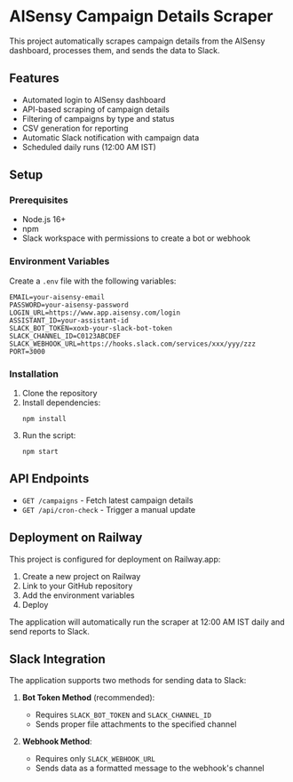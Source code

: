 # AISensy Campaign Details Scraper

This project automatically scrapes campaign details from the AISensy dashboard, processes them, and sends the data to Slack.

## Features

- Automated login to AISensy dashboard
- API-based scraping of campaign details
- Filtering of campaigns by type and status
- CSV generation for reporting
- Automatic Slack notification with campaign data
- Scheduled daily runs (12:00 AM IST)

## Setup

### Prerequisites

- Node.js 16+
- npm
- Slack workspace with permissions to create a bot or webhook

### Environment Variables

Create a `.env` file with the following variables:

```
EMAIL=your-aisensy-email
PASSWORD=your-aisensy-password
LOGIN_URL=https://www.app.aisensy.com/login
ASSISTANT_ID=your-assistant-id
SLACK_BOT_TOKEN=xoxb-your-slack-bot-token
SLACK_CHANNEL_ID=C0123ABCDEF
SLACK_WEBHOOK_URL=https://hooks.slack.com/services/xxx/yyy/zzz
PORT=3000
```

### Installation

1. Clone the repository
2. Install dependencies:
   ```
   npm install
   ```
3. Run the script:
   ```
   npm start
   ```

## API Endpoints

- `GET /campaigns` - Fetch latest campaign details
- `GET /api/cron-check` - Trigger a manual update

## Deployment on Railway

This project is configured for deployment on Railway.app:

1. Create a new project on Railway
2. Link to your GitHub repository
3. Add the environment variables
4. Deploy

The application will automatically run the scraper at 12:00 AM IST daily and send reports to Slack.

## Slack Integration

The application supports two methods for sending data to Slack:

1. **Bot Token Method** (recommended):
   - Requires `SLACK_BOT_TOKEN` and `SLACK_CHANNEL_ID`
   - Sends proper file attachments to the specified channel

2. **Webhook Method**:
   - Requires only `SLACK_WEBHOOK_URL`
   - Sends data as a formatted message to the webhook's channel
